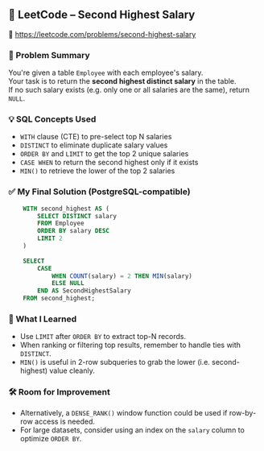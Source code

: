 ## 🧠 LeetCode – Second Highest Salary  
🔗 https://leetcode.com/problems/second-highest-salary

### 📌 Problem Summary  
You're given a table `Employee` with each employee's salary.  
Your task is to return the **second highest distinct salary** in the table.  
If no such salary exists (e.g. only one or all salaries are the same), return `NULL`.  

### 💡 SQL Concepts Used  
- `WITH` clause (CTE) to pre-select top N salaries  
- `DISTINCT` to eliminate duplicate salary values  
- `ORDER BY` and `LIMIT` to get the top 2 unique salaries  
- `CASE WHEN` to return the second highest only if it exists  
- `MIN()` to retrieve the lower of the top 2 salaries  

### ✅ My Final Solution (PostgreSQL-compatible)
```sql
    WITH second_highest AS (
        SELECT DISTINCT salary
        FROM Employee
        ORDER BY salary DESC
        LIMIT 2
    )
    
    SELECT 
        CASE 
            WHEN COUNT(salary) = 2 THEN MIN(salary) 
            ELSE NULL
        END AS SecondHighestSalary
    FROM second_highest;
```
### 💬 What I Learned  
- Use `LIMIT` after `ORDER BY` to extract top-N records.  
- When ranking or filtering top results, remember to handle ties with `DISTINCT`.  
- `MIN()` is useful in 2-row subqueries to grab the lower (i.e. second-highest) value cleanly.  

### 🛠️ Room for Improvement  
- Alternatively, a `DENSE_RANK()` window function could be used if row-by-row access is needed.  
- For large datasets, consider using an index on the `salary` column to optimize `ORDER BY`.
